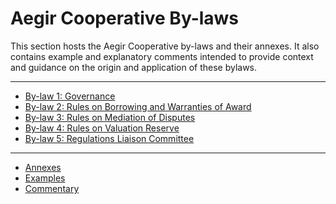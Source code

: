 Aegir Cooperative By-laws
=========================

This section hosts the Aegir Cooperative by-laws and their annexes. It also
contains example and explanatory comments intended to provide context and
guidance on the origin and application of these bylaws.

----

* [By-law 1: Governance](by-laws/by-law1)
* [By-law 2: Rules on Borrowing and Warranties of Award](by-laws/by-law2)
* [By-law 3: Rules on Mediation of Disputes](by-laws/by-law3)
* [By-law 4: Rules on Valuation Reserve](by-laws/by-law4)
* [By-law 5: Regulations Liaison Committee](by-laws/by-law5)

----

* [Annexes](by-laws/annexes)
* [Examples](by-laws/examples)
* [Commentary](by-laws/commentary.md)

